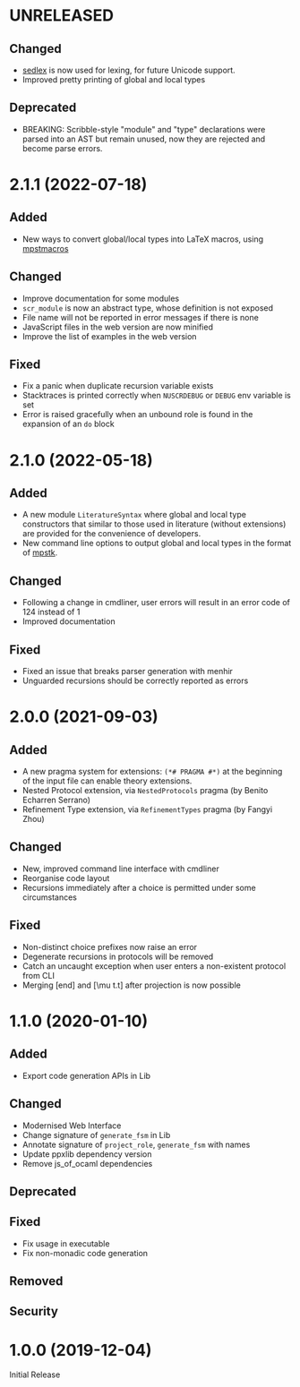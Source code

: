 # UNRELEASED

## Changed
- [sedlex](https://github.com/ocaml-community/sedlex) is now used for lexing,
    for future Unicode support.
- Improved pretty printing of global and local types

## Deprecated
- BREAKING: Scribble-style "module" and "type" declarations were parsed into an
    AST but remain unused, now they are rejected and become parse errors.

# 2.1.1 (2022-07-18)

## Added
- New ways to convert global/local types into LaTeX macros, using
  [mpstmacros](https://github.com/fangyi-zhou/mpstmacros)
## Changed
- Improve documentation for some modules
- `scr_module` is now an abstract type, whose definition is not exposed
- File name will not be reported in error messages if there is none
- JavaScript files in the web version are now minified
- Improve the list of examples in the web version
## Fixed
- Fix a panic when duplicate recursion variable exists
- Stacktraces is printed correctly when `NUSCRDEBUG` or `DEBUG` env
  variable is set
- Error is raised gracefully when an unbound role is found in the expansion of
  an `do` block

# 2.1.0 (2022-05-18)

## Added
- A new module `LiteratureSyntax` where global and local type constructors that
  similar to those used in literature (without extensions) are provided for the
  convenience of developers.
- New command line options to output global and local types in the format of
  [mpstk](https://github.com/alcestes/mpstk).

## Changed
- Following a change in cmdliner, user errors will result in an error code of
  124 instead of 1
- Improved documentation

## Fixed
- Fixed an issue that breaks parser generation with menhir
- Unguarded recursions should be correctly reported as errors

# 2.0.0 (2021-09-03)

## Added

- A new pragma system for extensions:
  `(*# PRAGMA #*)` at the beginning of the input file can enable theory
  extensions.
- Nested Protocol extension, via `NestedProtocols` pragma (by Benito Echarren Serrano)
- Refinement Type extension, via `RefinementTypes` pragma (by Fangyi Zhou)

## Changed

- New, improved command line interface with cmdliner
- Reorganise code layout
- Recursions immediately after a choice is permitted under some circumstances

## Fixed

- Non-distinct choice prefixes now raise an error
- Degenerate recursions in protocols will be removed
- Catch an uncaught exception when user enters a non-existent protocol from CLI
- Merging [end] and [\mu t.t] after projection is now possible

# 1.1.0 (2020-01-10)

## Added

- Export code generation APIs in Lib

## Changed

- Modernised Web Interface
- Change signature of `generate_fsm` in Lib
- Annotate signature of `project_role`, `generate_fsm` with names
- Update ppxlib dependency version
- Remove js_of_ocaml dependencies

## Deprecated

## Fixed

- Fix usage in executable
- Fix non-monadic code generation

## Removed

## Security

# 1.0.0 (2019-12-04)

Initial Release
